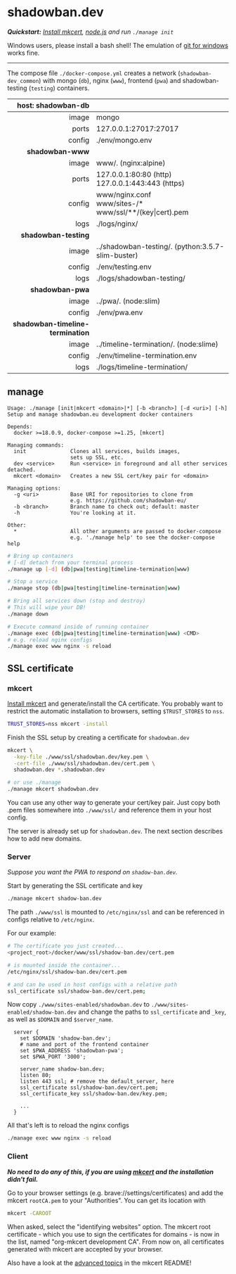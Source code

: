 # shadowban.dev

***Quickstart:***
*[Install mkcert](https://github.com/FiloSottile/mkcert#installation), [node.js](https://nodejs.org/en/download/) and run `./manage init`*

Windows users, please install a bash shell! The emulation of [git for windows](https://gitforwindows.org/) works fine.

---
The compose file `./docker-compose.yml` creates a
network (`shadowban-dev_common`) with mongo (`db`),
nginx (`www`), frontend (`pwa`) and shadowban-testing (`testing`) containers.

| host: shadowban-db | |
|-:|-|
| image | mongo |
| ports | 127.0.0.1:27017:27017 |
| config | ./env/mongo.env |
| **shadowban-www** |  |
| image | www/. (nginx:alpine) |
| ports | 127.0.0.1:80:80 (http)<br>127.0.0.1:443:443 (https) |
| config | www/nginx.conf<br>www/sites-/\*<br>www/ssl/\*\*/(key\|cert).pem |
| logs | ./logs/nginx/ |
| **shadowban-testing** |  |
| image | ../shadowban-testing/. (python:3.5.7-slim-buster) |
| config | ./env/testing.env |
| logs | ./logs/shadowban-testing/ |
| **shadowban-pwa** |  |
| image | ../pwa/. (node:slim) |
| config | ./env/pwa.env |
| **shadowban-timeline-termination**| |
| image | ../timeline-termination/. (node:slime) |
| config | ./env/timeline-termination.env |
| logs | ./logs/timeline-termination/ |

## manage
```
Usage: ./manage [init|mkcert <domain>|*] [-b <branch>] [-d <uri>] [-h]
Setup and manage shadowban.eu development docker containers

Depends:
  docker >=18.0.9, docker-compose >=1.25, [mkcert]

Managing commands:
  init              Clones all services, builds images,
                    sets up SSL, etc.
  dev <service>     Run <service> in foreground and all other services detached.
  mkcert <domain>   Creates a new SSL cert/key pair for <domain>

Managing options:
  -g <uri>          Base URI for repositories to clone from
                    e.g. https://github.com/shadowban-eu/
  -b <branch>       Branch name to check out; default: master
  -h                You're looking at it.

Other:
  *                 All other arguments are passed to docker-compose
                    e.g. './manage help' to see the docker-compose help
```

```bash
# Bring up containers
# [-d] detach from your terminal process
./manage up [-d] (db|pwa|testing|timeline-termination|www)

# Stop a service
./manage stop (db|pwa|testing|timeline-termination|www)

# Bring all services down (stop and destroy)
# This will wipe your DB!
./manage down

# Execute command inside of running container
./manage exec (db|pwa|testing|timeline-termination|www) <CMD>
# e.g. reload nginx configs
./manage exec www nginx -s reload
```

## SSL certificate

### mkcert
[Install mkcert](https://github.com/FiloSottile/mkcert#installation) and generate/install the CA certificate.
You probably want to restrict the automatic installation to browsers, setting `$TRUST_STORES` to `nss`.

```bash
TRUST_STORES=nss mkcert -install
```

Finish the SSL setup by creating a certificate for `shadowban.dev`

```bash
mkcert \
  -key-file ./www/ssl/shadowban.dev/key.pem \
  -cert-file ./www/ssl/shadowban.dev/cert.pem \
  shadowban.dev *.shadowban.dev

# or use ./manage
./manage mkcert shadowban.dev
```

You can use any other way to generate your cert/key pair. Just copy both .pem
files somewhere into `./www/ssl/` and reference them in your host config.

The server is already set up for `shadowban.dev`. The next section describes how
to add new domains.

### Server

*Suppose you want the PWA to respond on `shadow-ban.dev`.*

Start by generating the SSL certificate and key

```bash
./manage mkcert shadow-ban.dev
```

The path `./www/ssl` is mounted to `/etc/nginx/ssl` and
can be referenced in configs relative to `/etc/nginx`.

For our example:

```bash
# The certificate you just created...
<project_root>/docker/www/ssl/shadow-ban.dev/cert.pem

# is mounted inside the container...
/etc/nginx/ssl/shadow-ban.dev/cert.pem

# and can be used in host configs with a relative path
ssl_certificate ssl/shadow-ban.dev/cert.pem;
```

Now copy `./www/sites-enabled/shadowban.dev` to `./www/sites-enabled/shadow-ban.dev`
and change the paths to `ssl_certificate` and `_key`, as well as `$DOMAIN` and `$server_name`.

```nginx
  server {
    set $DOMAIN 'shadow-ban.dev';
    # name and port of the frontend container
    set $PWA_ADDRESS 'shadowban-pwa';
    set $PWA_PORT '3000';

    server_name shadow-ban.dev;
    listen 80;
    listen 443 ssl; # remove the default_server, here
    ssl_certificate ssl/shadow-ban.dev/cert.pem;
    ssl_certificate_key ssl/shadow-ban.dev/key.pem;

    ...
  }
```

All that's left is to reload the nginx configs

```bash
./manage exec www nginx -s reload
```

### Client

***No need to do any of this, if you are using [mkcert](#mkcert) and the installation didn't fail.***

Go to your browser settings (e.g. brave://settings/certificates) and add the mkcert `rootCA.pem`
to your "Authorities". You can get its location with

```bash
mkcert -CAROOT
```

When asked, select the "identifying websites" option. The mkcert root certificate - which you
use to sign the certificates for domains - is now in the list, named "org-mkcert development CA".
From now on, all certificates generated with mkcert are accepted by your browser.

Also have a look at the [advanced topics](https://github.com/FiloSottile/mkcert#advanced-topics) in the mkcert README!
